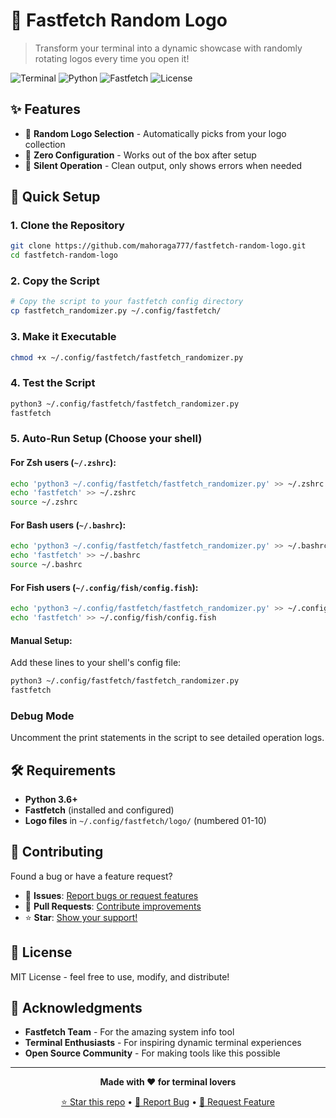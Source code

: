 # 🎨 Fastfetch Random Logo

> Transform your terminal into a dynamic showcase with randomly rotating logos every time you open it!

![Terminal](https://img.shields.io/badge/Terminal-Enhanced-brightgreen)
![Python](https://img.shields.io/badge/Python-3.6+-blue)
![Fastfetch](https://img.shields.io/badge/Fastfetch-Compatible-orange)
![License](https://img.shields.io/badge/License-MIT-green)

## ✨ Features

- 🎲 **Random Logo Selection** - Automatically picks from your logo collection
- 🚀 **Zero Configuration** - Works out of the box after setup
- 🎯 **Silent Operation** - Clean output, only shows errors when needed

## 🚀 Quick Setup

### 1. **Clone the Repository**
```bash
git clone https://github.com/mahoraga777/fastfetch-random-logo.git
cd fastfetch-random-logo
```

### 2. **Copy the Script**
```bash
# Copy the script to your fastfetch config directory
cp fastfetch_randomizer.py ~/.config/fastfetch/
```

### 3. **Make it Executable**
```bash
chmod +x ~/.config/fastfetch/fastfetch_randomizer.py
```

### 4. **Test the Script**
```bash
python3 ~/.config/fastfetch/fastfetch_randomizer.py
fastfetch
```

### 5. **Auto-Run Setup** (Choose your shell)

#### For **Zsh** users (`~/.zshrc`):
```bash
echo 'python3 ~/.config/fastfetch/fastfetch_randomizer.py' >> ~/.zshrc
echo 'fastfetch' >> ~/.zshrc
source ~/.zshrc
```

#### For **Bash** users (`~/.bashrc`):
```bash
echo 'python3 ~/.config/fastfetch/fastfetch_randomizer.py' >> ~/.bashrc
echo 'fastfetch' >> ~/.bashrc
source ~/.bashrc
```

#### For **Fish** users (`~/.config/fish/config.fish`):
```bash
echo 'python3 ~/.config/fastfetch/fastfetch_randomizer.py' >> ~/.config/fish/config.fish
echo 'fastfetch' >> ~/.config/fish/config.fish
```

#### Manual Setup:
Add these lines to your shell's config file:
```bash
python3 ~/.config/fastfetch/fastfetch_randomizer.py
fastfetch
```

### Debug Mode
Uncomment the print statements in the script to see detailed operation logs.

## 🛠️ Requirements

- **Python 3.6+**
- **Fastfetch** (installed and configured)
- **Logo files** in `~/.config/fastfetch/logo/` (numbered 01-10)

## 🤝 Contributing

Found a bug or have a feature request? 
- 🐛 **Issues**: [Report bugs or request features](https://github.com/mahoraga777/fastfetch-random-logo/issues)
- 🔄 **Pull Requests**: [Contribute improvements](https://github.com/mahoraga777/fastfetch-random-logo/pulls)
- ⭐ **Star**: [Show your support!](https://github.com/mahoraga777/fastfetch-random-logo)

## 📄 License

MIT License - feel free to use, modify, and distribute!

## 🙏 Acknowledgments

- **Fastfetch Team** - For the amazing system info tool
- **Terminal Enthusiasts** - For inspiring dynamic terminal experiences
- **Open Source Community** - For making tools like this possible

---

<div align="center">

**Made with ❤️ for terminal lovers**

[⭐ Star this repo](https://github.com/mahoraga777/fastfetch-random-logo) • [🐛 Report Bug](https://github.com/mahoraga777/fastfetch-random-logo/issues) • [🚀 Request Feature](https://github.com/mahoraga777/fastfetch-random-logo/issues)

</div>
